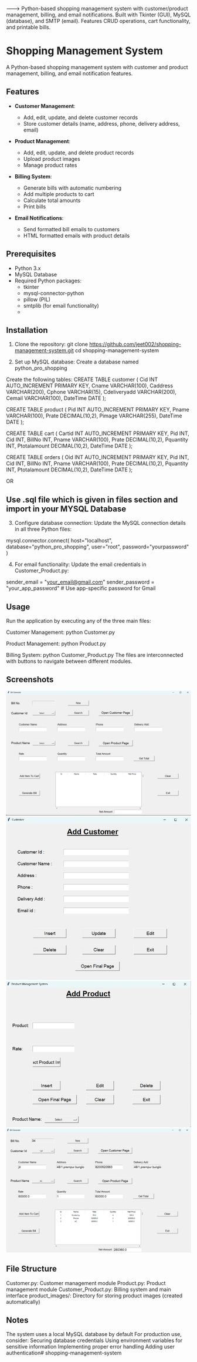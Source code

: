---> Python-based shopping management system with customer/product management, billing, and email notifications. Built with Tkinter (GUI), MySQL (database), and SMTP (email). Features CRUD operations, cart functionality, and printable bills.


# Shopping Management System
A Python-based shopping management system with customer and product management, billing, and email notification features.

## Features
- **Customer Management**:
  - Add, edit, update, and delete customer records
  - Store customer details (name, address, phone, delivery address, email)

- **Product Management**:
  - Add, edit, update, and delete product records
  - Upload product images
  - Manage product rates

- **Billing System**:
  - Generate bills with automatic numbering
  - Add multiple products to cart
  - Calculate total amounts
  - Print bills

- **Email Notifications**:
  - Send formatted bill emails to customers
  - HTML formatted emails with product details

## Prerequisites
- Python 3.x
- MySQL Database
- Required Python packages:
    - tkinter
    - mysql-connector-python
    - pillow (PIL)
    - smtplib (for email functionality)
    - 
## Installation
1. Clone the repository:
 git clone https://github.com/jeet002/shopping-management-system.git
 cd shopping-management-system

2. Set up MySQL database:
Create a database named python_pro_shopping

Create the following tables:
CREATE TABLE customer (
    Cid INT AUTO_INCREMENT PRIMARY KEY,
    Cname VARCHAR(100),
    Caddress VARCHAR(200),
    Cphone VARCHAR(15),
    Cdeliveryadd VARCHAR(200),
    Cemail VARCHAR(100),
    DateTime DATE
);

CREATE TABLE product (
    Pid INT AUTO_INCREMENT PRIMARY KEY,
    Pname VARCHAR(100),
    Prate DECIMAL(10,2),
    Pimage VARCHAR(255),
    DateTime DATE
);

CREATE TABLE cart (
    Cartid INT AUTO_INCREMENT PRIMARY KEY,
    Pid INT,
    Cid INT,
    BillNo INT,
    Pname VARCHAR(100),
    Prate DECIMAL(10,2),
    Pquantity INT,
    Ptotalamount DECIMAL(10,2),
    DateTime DATE
);

CREATE TABLE orders (
    Oid INT AUTO_INCREMENT PRIMARY KEY,
    Pid INT,
    Cid INT,
    BillNo INT,
    Pname VARCHAR(100),
    Prate DECIMAL(10,2),
    Pquantity INT,
    Ptotalamount DECIMAL(10,2),
    DateTime DATE
);

OR

## Use .sql file which is given in files section and import in your MYSQL Database

3. Configure database connection:
Update the MySQL connection details in all three Python files:

mysql.connector.connect(
    host="localhost",
    database="python_pro_shopping",
    user="root",
    password="yourpassword"
)

4. For email functionality:
Update the email credentials in Customer_Product.py:

sender_email = "your_email@gmail.com"
sender_password = "your_app_password"  # Use app-specific password for Gmail

## Usage
Run the application by executing any of the three main files:

Customer Management:
python Customer.py

Product Management:
python Product.py

Billing System:
python Customer_Product.py
The files are interconnected with buttons to navigate between different modules.

## Screenshots
![image alt](https://github.com/jeet002/shopping-management-system/blob/a411bab4f37fefba01488d81c485f0403379dc00/Main_Blank_Page.png)
![image alt](https://github.com/jeet002/shopping-management-system/blob/c146360c3b951ad52905ce15bed09c8527db3d8f/Customer.png)
![image alt](https://github.com/jeet002/shopping-management-system/blob/ab70f6e7734b9aff50796365f6502103298aec96/Product.png)
![image alt](https://github.com/jeet002/shopping-management-system/blob/584e7a8ac7e061c132428ae54101351398379cea/Main_Filled_Page.png)

## File Structure
Customer.py: Customer management module
Product.py: Product management module
Customer_Product.py: Billing system and main interface
product_images/: Directory for storing product images (created automatically)

## Notes
The system uses a local MySQL database by default
For production use, consider:
  Securing database credentials
  Using environment variables for sensitive information
  Implementing proper error handling
  Adding user authentication# shopping-management-system
